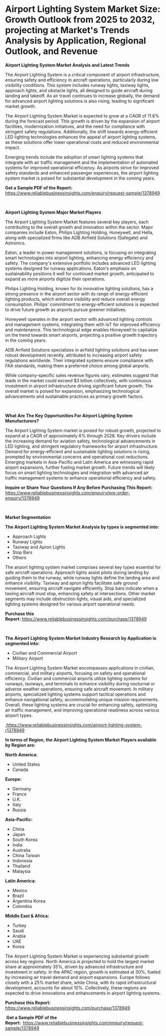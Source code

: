 <p><h1>Airport Lighting System Market Size: Growth Outlook from 2025 to 2032, projecting at Market's Trends Analysis by Application, Regional Outlook, and Revenue</h1></p><p><strong>Airport Lighting System Market Analysis and Latest Trends</strong></p>
<p><p>The Airport Lighting System is a critical component of airport infrastructure, ensuring safety and efficiency in aircraft operations, particularly during low visibility conditions. This system includes runway lights, taxiway lights, approach lights, and obstacle lights, all designed to guide aircraft during landing and takeoff. As air travel continues to increase globally, the demand for advanced airport lighting solutions is also rising, leading to significant market growth.</p><p>The Airport Lighting System Market is expected to grow at a CAGR of 11.6% during the forecast period. This growth is driven by the expansion of airport facilities, modernization initiatives, and the need for compliance with stringent safety regulations. Additionally, the shift towards energy-efficient LED lighting technologies enhances the appeal of airport lighting systems, as these solutions offer lower operational costs and reduced environmental impact. </p><p>Emerging trends include the adoption of smart lighting systems that integrate with air traffic management and the implementation of automated systems for improved operational efficiency. As airports strive for improved safety standards and enhanced passenger experiences, the airport lighting system market is poised for substantial development in the coming years.</p></p>
<p><strong>Get a Sample PDF of the Report:&nbsp;</strong> <a href="https://www.reliablebusinessinsights.com/enquiry/request-sample/1378949?utm_campaign=84&utm_medium=2&utm_source=Github&utm_content=ia&utm_term=19042025&utm_id=airport-lighting-system">https://www.reliablebusinessinsights.com/enquiry/request-sample/1378949</a></p>
<p>&nbsp;</p>
<p><strong>Airport Lighting System Major Market Players</strong></p>
<p><p>The Airport Lighting System Market features several key players, each contributing to the overall growth and innovation within the sector. Major companies include Eaton, Philips Lighting Holding, Honeywell, and Hella, along with specialized firms like ADB Airfield Solutions (Safegate) and Astronics.</p><p>Eaton, a leader in power management solutions, is focusing on integrating smart technologies into airport lighting, enhancing energy efficiency and safety. The company's extensive portfolio includes advanced LED lighting systems designed for runway applications. Eaton's emphasis on sustainability positions it well for continued market growth, anticipated to expand as more airports digitize their operations.</p><p>Philips Lighting Holding, known for its innovative lighting solutions, has a strong presence in the airport sector with its range of energy-efficient lighting products, which enhance visibility and reduce overall energy consumption. Philips’ commitment to energy-efficient solutions is expected to drive future growth as airports pursue greener initiatives.</p><p>Honeywell operates in the airport sector with advanced lighting controls and management systems, integrating them with IoT for improved efficiency and maintenance. This technological edge enables Honeywell to capitalize on the trend towards smart airports, projecting a positive growth trajectory in the coming years.</p><p>ADB Airfield Solutions specializes in airfield lighting solutions and has seen robust development recently, attributed to increasing airport safety regulations worldwide. Their integrated systems ensure compliance with FAA standards, making them a preferred choice among global airports.</p><p>While company-specific sales revenue figures vary, estimates suggest that leads in the market could exceed $3 billion collectively, with continuous investment in airport infrastructure driving significant future growth. The overall market is poised for expansion, emphasizing technological advancements and sustainable practices as primary growth factors.</p></p>
<p>&nbsp;</p>
<p><strong>What Are The Key Opportunities For Airport Lighting System Manufacturers?</strong></p>
<p><p>The Airport Lighting System market is poised for robust growth, projected to expand at a CAGR of approximately 6% through 2028. Key drivers include the increasing demand for aviation safety, technological advancements in LED lighting, and stringent regulatory frameworks for airport infrastructure. Demand for energy-efficient and sustainable lighting solutions is rising, prompted by environmental concerns and operational cost reductions. Emerging markets in Asia-Pacific and Latin America are witnessing rapid airport expansions, further fueling market growth. Future trends will likely focus on smart lighting technologies and integration with advanced air traffic management systems to enhance operational efficiency and safety.</p></p>
<p><strong>Inquire or Share Your Questions If Any Before Purchasing This Report:</strong> <a href="https://www.reliablebusinessinsights.com/enquiry/pre-order-enquiry/1378949?utm_campaign=84&utm_medium=2&utm_source=Github&utm_content=ia&utm_term=19042025&utm_id=airport-lighting-system">https://www.reliablebusinessinsights.com/enquiry/pre-order-enquiry/1378949</a></p>
<p>&nbsp;</p>
<p><strong>Market Segmentation</strong></p>
<p><strong>The Airport Lighting System Market Analysis by types is segmented into:</strong></p>
<p><ul><li>Approach Lights</li><li>Runway Lights</li><li>Taxiway and Apron Lights</li><li>Stop Bars</li><li>Others</li></ul></p>
<p><p>The airport lighting system market comprises several key types essential for safe aircraft operations. Approach lights assist pilots during landing by guiding them to the runway, while runway lights define the landing area and enhance visibility. Taxiway and apron lights facilitate safe ground movement, ensuring aircraft navigate efficiently. Stop bars indicate when a taxiing aircraft must stop, enhancing safety at intersections. Other market segments may include obstruction lights, visual aids, and specialized lighting systems designed for various airport operational needs.</p></p>
<p><strong>Purchase this Report:&nbsp;</strong><a href="https://www.reliablebusinessinsights.com/purchase/1378949?utm_campaign=84&utm_medium=2&utm_source=Github&utm_content=ia&utm_term=19042025&utm_id=airport-lighting-system">https://www.reliablebusinessinsights.com/purchase/1378949</a></p>
<p>&nbsp;</p>
<p><strong>The Airport Lighting System Market Industry Research by Application is segmented into:</strong></p>
<p><ul><li>Civilian and Commercial Airport</li><li>Military Airport</li></ul></p>
<p><p>The Airport Lighting System Market encompasses applications in civilian, commercial, and military airports, focusing on safety and operational efficiency. Civilian and commercial airports utilize lighting systems for runways, taxiways, and terminals to enhance visibility during nocturnal or adverse weather operations, ensuring safe aircraft movement. In military airports, specialized lighting systems support tactical operations and enhance navigational safety, accommodating unique mission requirements. Overall, these lighting systems are crucial for enhancing safety, optimizing air traffic management, and improving operational readiness across various airport types.</p></p>
<p><a href="https://www.reliablebusinessinsights.com/airport-lighting-system-r1378949?utm_campaign=84&utm_medium=2&utm_source=Github&utm_content=ia&utm_term=19042025&utm_id=airport-lighting-system">&nbsp;https://www.reliablebusinessinsights.com/airport-lighting-system-r1378949</a></p>
<p><strong>In terms of Region, the Airport Lighting System Market Players available by Region are:</strong></p>
<p>
    <p> <strong> North America: </strong>
        <ul>
            <li>United States</li>
            <li>Canada</li>
        </ul>
        </p> 
    <p> <strong> Europe: </strong>
        <ul>
            <li>Germany</li>
            <li>France</li>
            <li>U.K.</li>
            <li>Italy</li>
            <li>Russia</li>
        </ul>
        </p> 
    <p> <strong> Asia-Pacific: </strong>
        <ul>
            <li>China</li>
            <li>Japan</li>
            <li>South Korea</li>
            <li>India</li>
            <li>Australia</li>
            <li>China Taiwan</li>
            <li>Indonesia</li>
            <li>Thailand</li>
            <li>Malaysia</li>
        </ul>
        </p> 
    <p> <strong> Latin America: </strong>
        <ul>
            <li>Mexico</li>
            <li>Brazil</li>
            <li>Argentina Korea</li>
            <li>Colombia</li>
        </ul>
        </p> 
    <p> <strong> Middle East & Africa: </strong>
        <ul>
            <li>Turkey</li>
            <li>Saudi</li>
            <li>Arabia</li>
            <li>UAE</li>
            <li>Korea</li>
        </ul>
    </p>
    </p>
<p><p>The Airport Lighting System Market is experiencing substantial growth across key regions. North America is projected to hold the largest market share at approximately 35%, driven by advanced infrastructure and investment in safety. In the APAC region, growth is estimated at 30%, fueled by increasing air travel demand and airport expansions. Europe follows closely with a 25% market share, while China, with its rapid infrastructural development, accounts for about 10%. Collectively, these regions are expected to drive innovations and enhancements in airport lighting systems.</p></p>
<p><strong>Purchase this Report: </strong><a href="https://www.reliablebusinessinsights.com/purchase/1378949?utm_campaign=84&utm_medium=2&utm_source=Github&utm_content=ia&utm_term=19042025&utm_id=airport-lighting-system">https://www.reliablebusinessinsights.com/purchase/1378949</a></p>
<p>&nbsp;<strong>Get a Sample PDF of the Report:&nbsp;&nbsp;</strong><a href="https://www.reliablebusinessinsights.com/enquiry/request-sample/1378949?utm_campaign=84&utm_medium=2&utm_source=Github&utm_content=ia&utm_term=19042025&utm_id=airport-lighting-system">https://www.reliablebusinessinsights.com/enquiry/request-sample/1378949</a></p>
<p><strong></strong></p>
<p><p></p><p></p><p></p></p>